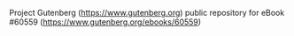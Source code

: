Project Gutenberg (https://www.gutenberg.org) public repository for eBook #60559 (https://www.gutenberg.org/ebooks/60559)
